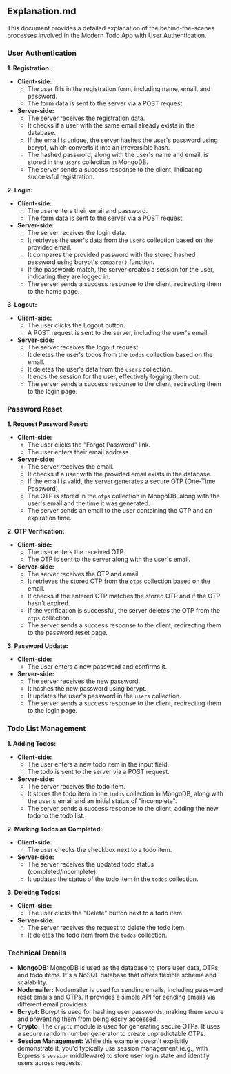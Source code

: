## Explanation.md

This document provides a detailed explanation of the behind-the-scenes processes involved in the Modern Todo App with User Authentication.

### User Authentication

**1. Registration:**

- **Client-side:**
    - The user fills in the registration form, including name, email, and password.
    - The form data is sent to the server via a POST request.
- **Server-side:**
    - The server receives the registration data.
    - It checks if a user with the same email already exists in the database.
    - If the email is unique, the server hashes the user's password using bcrypt, which converts it into an irreversible hash.
    - The hashed password, along with the user's name and email, is stored in the `users` collection in MongoDB.
    - The server sends a success response to the client, indicating successful registration.

**2. Login:**

- **Client-side:**
    - The user enters their email and password.
    - The form data is sent to the server via a POST request.
- **Server-side:**
    - The server receives the login data.
    - It retrieves the user's data from the `users` collection based on the provided email.
    - It compares the provided password with the stored hashed password using bcrypt's `compare()` function.
    - If the passwords match, the server creates a session for the user, indicating they are logged in.
    - The server sends a success response to the client, redirecting them to the home page.

**3. Logout:**

- **Client-side:**
    - The user clicks the Logout button.
    - A POST request is sent to the server, including the user's email.
- **Server-side:**
    - The server receives the logout request.
    - It deletes the user's todos from the `todos` collection based on the email.
    - It deletes the user's data from the `users` collection.
    - It ends the session for the user, effectively logging them out.
    - The server sends a success response to the client, redirecting them to the login page.

### Password Reset

**1. Request Password Reset:**

- **Client-side:**
    - The user clicks the "Forgot Password" link.
    - The user enters their email address.
- **Server-side:**
    - The server receives the email.
    - It checks if a user with the provided email exists in the database.
    - If the email is valid, the server generates a secure OTP (One-Time Password).
    - The OTP is stored in the `otps` collection in MongoDB, along with the user's email and the time it was generated.
    - The server sends an email to the user containing the OTP and an expiration time.

**2. OTP Verification:**

- **Client-side:**
    - The user enters the received OTP.
    - The OTP is sent to the server along with the user's email.
- **Server-side:**
    - The server receives the OTP and email.
    - It retrieves the stored OTP from the `otps` collection based on the email.
    - It checks if the entered OTP matches the stored OTP and if the OTP hasn't expired.
    - If the verification is successful, the server deletes the OTP from the `otps` collection.
    - The server sends a success response to the client, redirecting them to the password reset page.

**3. Password Update:**

- **Client-side:**
    - The user enters a new password and confirms it.
- **Server-side:**
    - The server receives the new password.
    - It hashes the new password using bcrypt.
    - It updates the user's password in the `users` collection.
    - The server sends a success response to the client, redirecting them to the login page.

### Todo List Management

**1. Adding Todos:**

- **Client-side:**
    - The user enters a new todo item in the input field.
    - The todo is sent to the server via a POST request.
- **Server-side:**
    - The server receives the todo item.
    - It stores the todo item in the `todos` collection in MongoDB, along with the user's email and an initial status of "incomplete".
    - The server sends a success response to the client, adding the new todo to the todo list.

**2. Marking Todos as Completed:**

- **Client-side:**
    - The user checks the checkbox next to a todo item.
- **Server-side:**
    - The server receives the updated todo status (completed/incomplete).
    - It updates the status of the todo item in the `todos` collection.

**3. Deleting Todos:**

- **Client-side:**
    - The user clicks the "Delete" button next to a todo item.
- **Server-side:**
    - The server receives the request to delete the todo item.
    - It deletes the todo item from the `todos` collection.

### Technical Details

- **MongoDB:** MongoDB is used as the database to store user data, OTPs, and todo items. It's a NoSQL database that offers flexible schema and scalability.
- **Nodemailer:** Nodemailer is used for sending emails, including password reset emails and OTPs. It provides a simple API for sending emails via different email providers.
- **Bcrypt:** Bcrypt is used for hashing user passwords, making them secure and preventing them from being easily accessed.
- **Crypto:** The `crypto` module is used for generating secure OTPs. It uses a secure random number generator to create unpredictable OTPs.
- **Session Management:**  While this example doesn't explicitly demonstrate it, you'd typically use session management (e.g., with Express's `session` middleware) to store user login state and identify users across requests. 